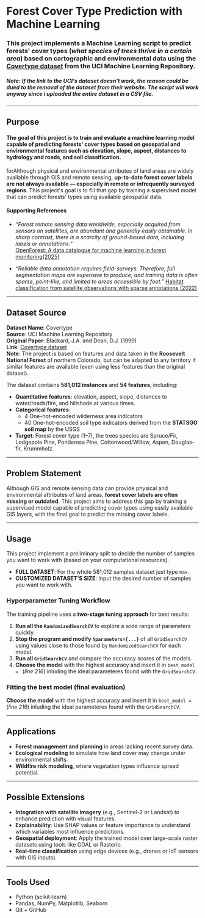 # Forest Cover Type Prediction with Machine Learning
### This project implements a Machine Learning script to predict forests' cover types (*what species of trees thrive in a certain area*) based on cartographic and environmental data using the [Covertype dataset](https://archive.ics.uci.edu/dataset/31/covertype) from the UCI Machine Learning Repository.
##### Note: *If the link to the UCI's dataset doesn't work, the reason could be dued to the removal of the dataset from their website.* The script will work anyway since i uploaded the entire dataset in a CSV file.

---
## Purpose
#### The goal of this project is to train and evaluate a machine learning model capable of predicting forests' cover types based on geospatial and environmental features such as elevation, slope, aspect, distances to hydrology and roads, and soil classification.

forAlthough physical and environmental attributes of land areas are widely available through GIS and remote sensing, **up-to-date forest cover labels are not always available — especially in remote or infrequently surveyed regions**. This project's goal is to fill that gap by training a supervised model that can predict forests' types using available geospatial data.

#### Supporting References
- *“Forest remote sensing data worldwide, especially acquired from sensors on satellites, are abundant and generally easily obtainable. In sharp contrast, there is a scarcity of ground-based data, including labels or annotations.”*  
[OpenForest: A data catalogue for machine learning in forest monitoring(2025)](https://www.cambridge.org/core/journals/environmental-data-science/article/openforest-a-data-catalog-for-machine-learning-in-forest-monitoring/F62FBEADFF8E3A10C6EDA789D7D180C6)

- *“Reliable data annotation requires field-surveys. Therefore, full segmentation maps are expensive to produce, and training data is often sparse, point-like, and limited to areas accessible by foot.”*
[Habitat classification from satellite observations with sparse annotations (2022)](https://arxiv.org/abs/2209.12995?utm_source=chatgpt.com)



---

## Dataset Source
**Dataset Name**: Covertype  
**Source**: UCI Machine Learning Repository  
**Original Paper**: Blackard, J.A. and Dean, D.J. (1999)  
**Link**: [Covertype dataset](https://archive.ics.uci.edu/dataset/31/covertype)  
**Note**: The project is based on features and data taken in the **Roosevelt National Forest** of northern Colorado, but can be adapted to any territory if similar features are available (even using less features than the original dataset). 

The dataset contains **581,012 instances** and **54 features**, including:
- **Quantitative features**: elevation, aspect, slope, distances to water/roads/fire, and hillshade at various times.
- **Categorical features**: 
  - 4 One-hot-encoded wilderness area indicators
  - 40 One-hot-encoded soil type indicators derived from the **STATSGO soil map** by the USGS
- **Target**: Forest cover type (1–7), the trees species are Spruce/Fir, Lodgepole Pine, Ponderosa Pine, Cottonwood/Willow, Aspen, Douglas-fir, Krummholz.
---

## Problem Statement
Although GIS and remote sensing data can provide physical and environmental attributes of land areas, **forest cover labels are often missing or outdated**. This project aims to address this gap by training a supervised model capable of predicting cover types using easily available GIS layers, with the final goal to predict the missing cover labels.

---
## Usage
This project implement a preliminary split to decide the number of samples you want to work with (based on your computational resources).
- **FULL DATASET**: For the whole 581,012 samples dataset just type `max`.
- **CUSTOMIZED DATASET'S SIZE**: Input the desired number of samples you want to work with.

### Hyperparameter Tuning Workflow

The training pipeline uses a **two-stage tuning approach** for best results:

1. **Run all the `RandomizedSearchCV`** to explore a wide range of parameters quickly.
2. **Stop the program and modify `hparameters={...}`** of all `GridSearchCV` using values close to those found by `RandomizedSearchCV` for each model.
3. **Run all `GridSearchCV`** and compare the accuracy scores of the models.
4. **Choose the model** with the highest accuracy and insert it in `best_model = ` (*line 216*) inluding the ideal parameteres found with the `GridSearchCV`. 

### Fitting the best model (final evaluation)
**Choose the model** with the highest accuracy and insert it in `best_model = ` (*line 216*) inluding the ideal parameteres found with the `GridSearchCV`.

---

## Applications
- **Forest management and planning** in areas lacking recent survey data.
- **Ecological modeling** to simulate how land cover may change under environmental shifts.
- **Wildfire risk modeling**, where vegetation types influence spread potential.

---

## Possible Extensions
- **Integration with satellite imagery** (e.g., Sentinel-2 or Landsat) to enhance prediction with visual features.
- **Explainability**: Use SHAP values or feature importance to understand which variables most influence predictions.
- **Geospatial deployment**: Apply the trained model over large-scale raster datasets using tools like GDAL or Rasterio.
- **Real-time classification** using edge devices (e.g., drones or IoT sensors with GIS inputs).

---

## Tools Used
- Python (scikit-learn)
- Pandas, NumPy, Matplotlib, Seaborn
- Git + GitHub
